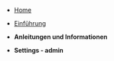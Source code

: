 <!-- markdownlint-disable-next-line first-line-heading -->
- [Home](/)
<!-- - **good to know** -->
- [Einführung](introduction)

- **Anleitungen und Informationen**


- **Settings - admin**


<!-- - **About docsify**
- [Customization](customization)
- [Markdown](markdown)
   -->